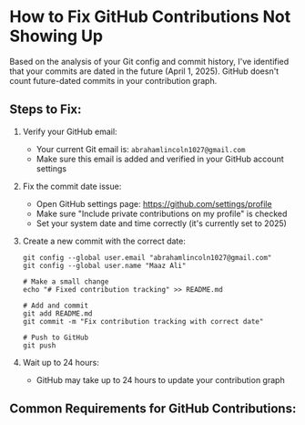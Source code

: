 # How to Fix GitHub Contributions Not Showing Up

Based on the analysis of your Git config and commit history, I've identified that your commits are dated in the future (April 1, 2025). GitHub doesn't count future-dated commits in your contribution graph.

## Steps to Fix:

1. Verify your GitHub email:
   - Your current Git email is: `abrahamlincoln1027@gmail.com`
   - Make sure this email is added and verified in your GitHub account settings

2. Fix the commit date issue:
   - Open GitHub settings page: https://github.com/settings/profile
   - Make sure "Include private contributions on my profile" is checked
   - Set your system date and time correctly (it's currently set to 2025)

3. Create a new commit with the correct date:
   ```
   git config --global user.email "abrahamlincoln1027@gmail.com"
   git config --global user.name "Maaz Ali"
   
   # Make a small change
   echo "# Fixed contribution tracking" >> README.md
   
   # Add and commit
   git add README.md
   git commit -m "Fix contribution tracking with correct date"
   
   # Push to GitHub
   git push
   ```

4. Wait up to 24 hours:
   - GitHub may take up to 24 hours to update your contribution graph

## Common Requirements for GitHub Contributions:

